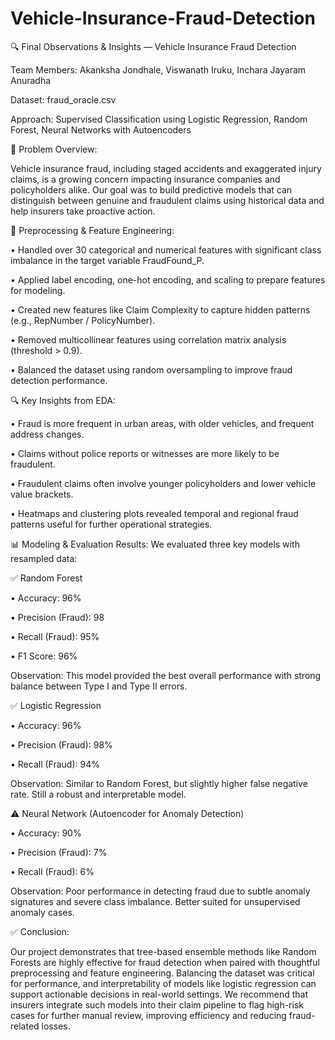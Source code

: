 # Vehicle-Insurance-Fraud-Detection

🔍 Final Observations & Insights — Vehicle Insurance Fraud Detection

 Team Members: Akanksha Jondhale, Viswanath Iruku, Inchara Jayaram Anuradha
 
 Dataset: fraud_oracle.csv
 
 Approach: Supervised Classification using Logistic Regression, Random Forest, Neural Networks with Autoencoders


📌 Problem Overview:

Vehicle insurance fraud, including staged accidents and exaggerated injury claims, is a growing concern impacting insurance companies and policyholders alike. Our goal was to build predictive models that can distinguish between genuine and fraudulent claims using historical data and help insurers take proactive action.

🔧 Preprocessing & Feature Engineering:

•	Handled over 30 categorical and numerical features with significant class imbalance in the target variable FraudFound_P.

•	Applied label encoding, one-hot encoding, and scaling to prepare features for modeling.

•	Created new features like Claim Complexity to capture hidden patterns (e.g., RepNumber / PolicyNumber).

•	Removed multicollinear features using correlation matrix analysis (threshold > 0.9).

•	Balanced the dataset using random oversampling to improve fraud detection performance.


🔍 Key Insights from EDA:

•	Fraud is more frequent in urban areas, with older vehicles, and frequent address changes.

•	Claims without police reports or witnesses are more likely to be fraudulent.

•	Fraudulent claims often involve younger policyholders and lower vehicle value brackets.

•	Heatmaps and clustering plots revealed temporal and regional fraud patterns useful for further operational strategies.


📊 Modeling & Evaluation Results:
We evaluated three key models with resampled data:

✅ Random Forest

•	Accuracy: 96%

•	Precision (Fraud): 98

•	Recall (Fraud): 95%

•	F1 Score: 96%

Observation: This model provided the best overall performance with strong balance between Type I and Type II errors.

✅ Logistic Regression

•	Accuracy: 96%

•	Precision (Fraud): 98%

•	Recall (Fraud): 94%

Observation: Similar to Random Forest, but slightly higher false negative rate. Still a robust and interpretable model.

⚠️ Neural Network (Autoencoder for Anomaly Detection)

•	Accuracy: 90%

•	Precision (Fraud): 7%

•	Recall (Fraud): 6%

Observation: Poor performance in detecting fraud due to subtle anomaly signatures and severe class imbalance. Better suited for unsupervised anomaly cases.

✅ Conclusion:

Our project demonstrates that tree-based ensemble methods like Random Forests are highly effective for fraud detection when paired with thoughtful preprocessing and feature engineering. Balancing the dataset was critical for performance, and interpretability of models like logistic regression can support actionable decisions in real-world settings.
We recommend that insurers integrate such models into their claim pipeline to flag high-risk cases for further manual review, improving efficiency and reducing fraud-related losses.
